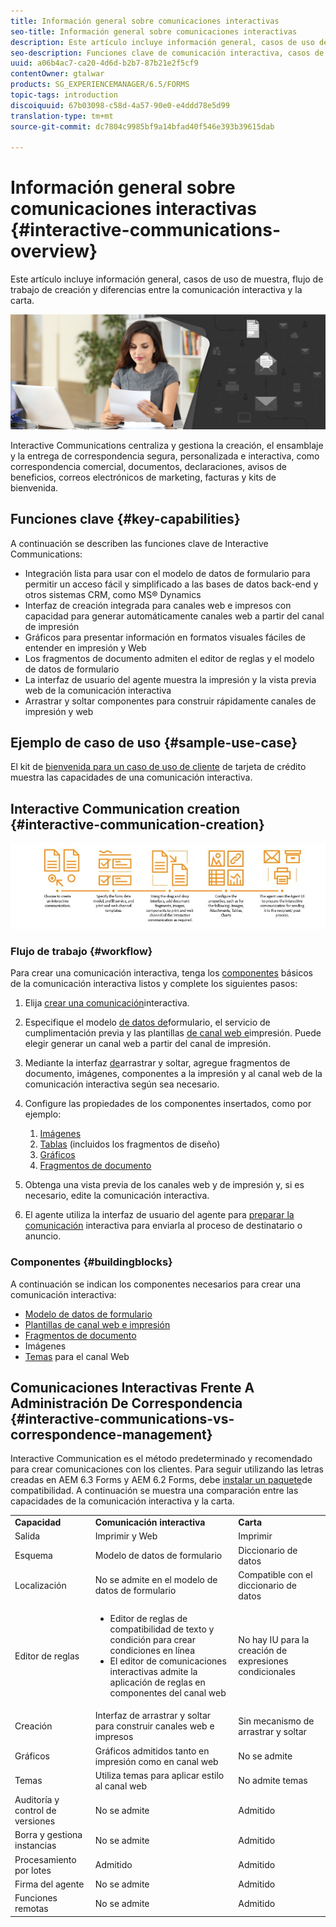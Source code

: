 ```yaml
---
title: Información general sobre comunicaciones interactivas
seo-title: Información general sobre comunicaciones interactivas
description: Este artículo incluye información general, casos de uso de muestra, flujo de trabajo de creación y diferencias entre la comunicación interactiva y la carta.
seo-description: Funciones clave de comunicación interactiva, casos de uso de muestra, flujo de trabajo de creación y diferencias entre la comunicación interactiva y la administración de correspondencia
uuid: a06b4ac7-ca20-4d6d-b2b7-87b21e2f5cf9
contentOwner: gtalwar
products: SG_EXPERIENCEMANAGER/6.5/FORMS
topic-tags: introduction
discoiquuid: 67b03098-c58d-4a57-90e0-e4ddd78e5d99
translation-type: tm+mt
source-git-commit: dc7804c9985bf9a14bfad40f546e393b39615dab

---
```



# Información general sobre comunicaciones interactivas {#interactive-communications-overview}

Este artículo incluye información general, casos de uso de muestra, flujo de trabajo de creación y diferencias entre la comunicación interactiva y la carta.

![](do-not-localize/correspondence-management.png)

Interactive Communications centraliza y gestiona la creación, el ensamblaje y la entrega de correspondencia segura, personalizada e interactiva, como correspondencia comercial, documentos, declaraciones, avisos de beneficios, correos electrónicos de marketing, facturas y kits de bienvenida.

## Funciones clave {#key-capabilities}

A continuación se describen las funciones clave de Interactive Communications:

* Integración lista para usar con el modelo de datos de formulario para permitir un acceso fácil y simplificado a las bases de datos back-end y otros sistemas CRM, como MS® Dynamics
* Interfaz de creación integrada para canales web e impresos con capacidad para generar automáticamente canales web a partir del canal de impresión
* Gráficos para presentar información en formatos visuales fáciles de entender en impresión y Web
* Los fragmentos de documento admiten el editor de reglas y el modelo de datos de formulario
* La interfaz de usuario del agente muestra la impresión y la vista previa web de la comunicación interactiva
* Arrastrar y soltar componentes para construir rápidamente canales de impresión y web

## Ejemplo de caso de uso {#sample-use-case}

El kit de [bienvenida para un caso de uso de cliente](/help/forms/using/finance-reference-site-walkthrough.md#credit-card-application-walkthrough) de tarjeta de crédito muestra las capacidades de una comunicación interactiva.

## Interactive Communication creation  {#interactive-communication-creation}

![interactive_Communication-01](assets/interactive_communication-01.jpg)

### Flujo de trabajo {#workflow}

Para crear una comunicación interactiva, tenga los [componentes](#buildingblocks) básicos de la comunicación interactiva listos y complete los siguientes pasos:

1. Elija [crear una comunicación](/help/forms/using/create-interactive-communication.md)interactiva.

1. Especifique el modelo [de datos de](/help/forms/using/data-integration.md)formulario, el servicio de cumplimentación previa y las plantillas [de canal web e](/help/forms/using/web-channel-print-channel.md)impresión. Puede elegir generar un canal web a partir del canal de impresión.

1. Mediante la interfaz [de](/help/forms/using/introduction-interactive-communication-authoring.md)arrastrar y soltar, agregue fragmentos de documento, imágenes, componentes a la impresión y al canal web de la comunicación interactiva según sea necesario.
1. Configure las propiedades de los componentes insertados, como por ejemplo:

   1. [Imágenes](/help/forms/using/create-interactive-communication.md#step2)
   1. [Tablas](/help/forms/using/create-interactive-communication.md#tables) (incluidos los fragmentos de diseño)
   1. [Gráficos](/help/forms/using/chart-component-interactive-communications.md)
   1. [Fragmentos de documento](/help/forms/using/create-interactive-communication.md#document-fragment-properties)

1. Obtenga una vista previa de los canales web y de impresión y, si es necesario, edite la comunicación interactiva.
1. El agente utiliza la interfaz de usuario del agente para [preparar la comunicación](/help/forms/using/prepare-send-interactive-communication.md) interactiva para enviarla al proceso de destinatario o anuncio.

### Componentes {#buildingblocks}

A continuación se indican los componentes necesarios para crear una comunicación interactiva:

* [Modelo de datos de formulario](/help/forms/using/data-integration.md)
* [Plantillas de canal web e impresión](/help/forms/using/web-channel-print-channel.md)
* [Fragmentos de documento](/help/forms/using/document-fragments.md)
* Imágenes
* [Temas](/help/forms/using/themes.md) para el canal Web

## Comunicaciones Interactivas Frente A Administración De Correspondencia {#interactive-communications-vs-correspondence-management}

Interactive Communication es el método predeterminado y recomendado para crear comunicaciones con los clientes. Para seguir utilizando las letras creadas en AEM 6.3 Forms y AEM 6.2 Forms, debe [instalar un paquete](/help/forms/using/compatibility-package.md)de compatibilidad. A continuación se muestra una comparación entre las capacidades de la comunicación interactiva y la carta.

<table>
 <tbody>
  <tr>
   <td><strong>Capacidad</strong></td>
   <td><strong>Comunicación interactiva</strong></td>
   <td><strong>Carta</strong></td>
  </tr>
  <tr>
   <td>Salida</td>
   <td>Imprimir y Web</td>
   <td>Imprimir</td>
  </tr>
  <tr>
   <td>Esquema</td>
   <td>Modelo de datos de formulario </td>
   <td>Diccionario de datos </td>
  </tr>
  <tr>
   <td>Localización</td>
   <td>No se admite en el modelo de datos de formulario</td>
   <td>Compatible con el diccionario de datos</td>
  </tr>
  <tr>
   <td>Editor de reglas</td>
   <td>
    <ul>
     <li>Editor de reglas de compatibilidad de texto y condición para crear condiciones en línea</li>
     <li>El editor de comunicaciones interactivas admite la aplicación de reglas en componentes del canal web</li>
    </ul> </td>
   <td>No hay IU para la creación de expresiones condicionales</td>
  </tr>
  <tr>
   <td>Creación</td>
   <td>Interfaz de arrastrar y soltar para construir canales web e impresos</td>
   <td>Sin mecanismo de arrastrar y soltar </td>
  </tr>
  <tr>
   <td>Gráficos</td>
   <td>Gráficos admitidos tanto en impresión como en canal web</td>
   <td>No se admite</td>
  </tr>
  <tr>
   <td>Temas</td>
   <td>Utiliza temas para aplicar estilo al canal web</td>
   <td>No admite temas</td>
  </tr>
  <tr>
   <td>Auditoría y control de versiones</td>
   <td>No se admite</td>
   <td>Admitido</td>
  </tr>
  <tr>
   <td>Borra y gestiona instancias</td>
   <td>No se admite</td>
   <td>Admitido</td>
  </tr>
  <tr>
   <td>Procesamiento por lotes</td>
   <td>Admitido </td>
   <td>Admitido</td>
  </tr>
  <tr>
   <td>Firma del agente</td>
   <td>No se admite</td>
   <td>Admitido</td>
  </tr>
  <tr>
   <td>Funciones remotas</td>
   <td>No se admite</td>
   <td>Admitido</td>
  </tr>
 </tbody>
</table>

